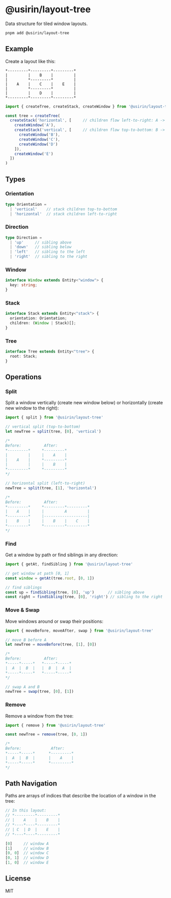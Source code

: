 # @usirin/layout-tree

Data structure for tiled window layouts.

```bash
pnpm add @usirin/layout-tree
```

## Example

Create a layout like this:

```
*---------*---------*---------*
|         |    B    |         |
|         *---------*         |
|    A    |    C    |    E    |
|         *---------*         |
|         |    D    |         |
*---------*---------*---------*
```

```typescript
import { createTree, createStack, createWindow } from '@usirin/layout-tree'

const tree = createTree(
  createStack('horizontal', [     // children flow left-to-right: A -> (BCD) -> E
    createWindow('A'),
    createStack('vertical', [     // children flow top-to-bottom: B -> C -> D
      createWindow('B'),
      createWindow('C'),
      createWindow('D')
    ]),
    createWindow('E')
  ])
)
```

## Types

### Orientation

```typescript
type Orientation =
  | 'vertical'    // stack children top-to-bottom
  | 'horizontal'  // stack children left-to-right
```

### Direction

```typescript
type Direction =
  | 'up'     // sibling above
  | 'down'   // sibling below
  | 'left'   // sibling to the left
  | 'right'  // sibling to the right
```

### Window

```typescript
interface Window extends Entity<"window"> {
  key: string;
}
```

### Stack

```typescript
interface Stack extends Entity<"stack"> {
  orientation: Orientation;
  children: (Window | Stack)[];
}
```

### Tree

```typescript
interface Tree extends Entity<"tree"> {
  root: Stack;
}
```

## Operations

### Split

Split a window vertically (create new window below) or horizontally (create new window to the right):

```typescript
import { split } from '@usirin/layout-tree'

// vertical split (top-to-bottom)
let newTree = split(tree, [0], 'vertical')

/*
Before:          After:
*---------*     *---------*
|         |     |    A    |
|    A    |     *---------*
|         |     |    B    |
*---------*     *---------*
*/

// horizontal split (left-to-right)
newTree = split(tree, [1], 'horizontal')

/*
Before:          After:
*---------*     *---------*---------*
|    A    |     |         A         |
*---------*     |-------------------|
|    B    |     |    B    |    C    |
*---------*     *---------*---------*
*/
```

### Find

Get a window by path or find siblings in any direction:

```typescript
import { getAt, findSibling } from '@usirin/layout-tree'

// get window at path [0, 1]
const window = getAt(tree.root, [0, 1])

// find siblings
const up = findSibling(tree, [0], 'up')      // sibling above
const right = findSibling(tree, [0], 'right') // sibling to the right
```

### Move & Swap

Move windows around or swap their positions:

```typescript
import { moveBefore, moveAfter, swap } from '@usirin/layout-tree'

// move B before A
let newTree = moveBefore(tree, [1], [0])

/*
Before:          After:
*-----*-----*   *-----*-----*
|  A  |  B  |   |  B  |  A  |
*-----*-----*   *-----*-----*
*/

// swap A and B
newTree = swap(tree, [0], [1])
```

### Remove

Remove a window from the tree:

```typescript
import { remove } from '@usirin/layout-tree'

const newTree = remove(tree, [0, 1])

/*
Before:             After:
*-----*-----*      *---------*
|  A  |  B  |      |    A    |
*-----*-----*      *---------*
*/
```

## Path Navigation

Paths are arrays of indices that describe the location of a window in the tree:

```typescript
// In this layout:
// *---------*---------*
// |    A    |    B    |
// *----*----*---------*
// | C  | D  |    E    |
// *----*----*---------*

[0]     // window A
[1]     // window B
[0, 0]  // window C
[0, 1]  // window D
[1, 0]  // window E
```

## License

MIT
